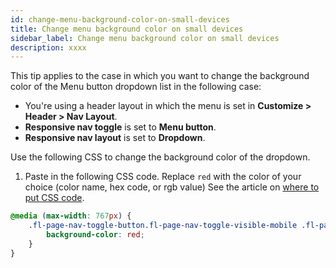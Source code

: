 ```yaml
---
id: change-menu-background-color-on-small-devices
title: Change menu background color on small devices
sidebar_label: Change menu background color on small devices
description: xxxx
---
```

This tip applies to the case in which you want to change the background color of the Menu button dropdown list in the following case:

* You're using a header layout in which the menu is set in **Customize > Header > Nav Layout**.
*  **Responsive nav toggle** is set to **Menu button**.
*  **Responsive nav layout** is set to **Dropdown**.

Use the following CSS to change the background color of the dropdown.

1. Paste in the following CSS code. Replace `red` with the color of your choice (color name, hex code, or rgb value)
See the article on [where to put CSS code](/beaver-builder/styles/custom-code).  

```css
@media (max-width: 767px) {
    .fl-page-nav-toggle-button.fl-page-nav-toggle-visible-mobile .fl-page-nav-collapse {
        background-color: red;
    }
}
 ```
